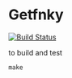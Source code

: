 # Getfnky

[![Build Status](https://travis-ci.com/drmjo/getfnky.svg?branch=travis)](https://travis-ci.com/drmjo/getfnky)

to build and test
```
make
```
